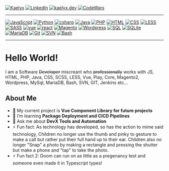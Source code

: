 [![Kaelyx][logo]][logo-url]
[![LinkedIn][linkedin-shield]][linkedin-url]
[![kaelyx.dev][portfolio-shield]][portfolio-url]
[![CodeWars][codewars-shield]][codewars-url]

---

[![JavaScript][js]][portfolio-url]
[![Python][python]][portfolio-url]
[![csharp][csharp]][portfolio-url]
[![Java][java]][portfolio-url]
[![PHP][php]][portfolio-url]
[![HTML][html]][portfolio-url]
[![CSS][css]][portfolio-url]
[![LESS][less]][portfolio-url]
[![SASS][scss]][portfolio-url]
[![vue][vue]][portfolio-url]
[![react][react]][portfolio-url]
[![Magento][magento]][portfolio-url]
[![Wordpress][wordpress]][portfolio-url]
[![SQL][sql]][portfolio-url]
[![SQLite][sqlite]][portfolio-url]
[![MariaDB][maria]][portfolio-url]
[![Git][git]][portfolio-url]
[![SVN][svn]][portfolio-url]
[![Bash][bash]][portfolio-url]

---
# Hello World!

I am a Software ~~Developer~~ miscreant who ~~professionally~~ works with JS, HTML, PHP, Java, CSS, SCSS, LESS, Vue, Play, Core, Magento2, Wordpress, MySql, MariaDB, Bash, SVN, GIT, Jenkins etc...

## About Me
- 🔭 My current project is **Vue Component Library for future projects**
- 🌱 I’m learning **Package Deployment and CICD Pipelines**
- 💬 Ask me about **DevX Tools and Automation**
- ⚡ Fun fact: As technology has developed, so has the action to mime said technology, Children no longer use the thumb and pinky to gesture to make a call but rather put their full hand up to their ear. Children also no longer "Snap" a photo by making a rectangle and pressing the shutter but make a phone and "tap" to take the photo.
- ⚡ Fun fact 2: Doom can run on as little as a pregenancy test and someone even made it in Typescript types! 

[logo]: https://github.com/user-attachments/assets/76c67908-bd6c-403a-bc0f-478ff31db404
[logo-url]: https://kaelyx.dev
[portfolio-shield]: https://img.shields.io/badge/-Portfolio-black.svg?style=for-the-badge&colorB=d6a6f5
[portfolio-url]: https://kaelyx.dev
[linkedin-shield]: https://img.shields.io/badge/-LinkedIn-black.svg?style=for-the-badge&colorB=d6a6f5
[linkedin-url]: https://linkedin.com/in/kaelyx
[codewars-shield]: https://img.shields.io/badge/-Code%20Wars-black.svg?style=for-the-badge&colorB=d6a6f5
[codewars-url]: https://www.codewars.com/users/kaelyx

[js]: https://img.shields.io/badge/-JavaScript-black.svg?style=for-the-badge&logo=javascript&colorB=6a33a3
[python]: https://img.shields.io/badge/-Python-black.svg?style=for-the-badge&logo=python&colorB=6a33a3
[java]: https://img.shields.io/badge/-Java-black.svg?style=for-the-badge&logo=java&colorB=6a33a3
[csharp]: https://img.shields.io/badge/-CSharp-black.svg?style=for-the-badge&logo=csharp&colorB=6a33a3
[html]: https://img.shields.io/badge/-HTML-black.svg?style=for-the-badge&logo=html&colorB=6a33a3
[php]: https://img.shields.io/badge/-PHP-black.svg?style=for-the-badge&logo=php&colorB=6a33a3
[css]: https://img.shields.io/badge/-CSS-black.svg?style=for-the-badge&logo=css&colorB=6a33a3

[less]: https://img.shields.io/badge/-LESS-black.svg?style=for-the-badge&logo=less&colorB=6a33a3
[scss]: https://img.shields.io/badge/-SASS-black.svg?style=for-the-badge&logo=css&colorB=6a33a3
[vue]: https://img.shields.io/badge/-Vue-black.svg?style=for-the-badge&logo=vue&colorB=6a33a3
[react]: https://img.shields.io/badge/-React-black.svg?style=for-the-badge&logo=react&colorB=6a33a3
[magento]: https://img.shields.io/badge/-Magento-black.svg?style=for-the-badge&logo=magento&colorB=6a33a3
[wordpress]: https://img.shields.io/badge/-Wordpress-black.svg?style=for-the-badge&logo=wordpress&colorB=6a33a3

[sql]: https://img.shields.io/badge/-SQL-black.svg?style=for-the-badge&logo=sql&colorB=6a33a3
[maria]: https://img.shields.io/badge/-MariaDB-black.svg?style=for-the-badge&logo=mariadb&colorB=6a33a3
[sqlite]:https://img.shields.io/badge/-SQLite-black.svg?style=for-the-badge&logo=sqlite&colorB=6a33a3

[bash]: https://img.shields.io/badge/-Bash-black.svg?style=for-the-badge&logo=bash&colorB=6a33a3
[svn]: https://img.shields.io/badge/-SVN-black.svg?style=for-the-badge&logo=subversion&colorB=6a33a3
[git]: https://img.shields.io/badge/-Git-black.svg?style=for-the-badge&logo=git&colorB=6a33a3
